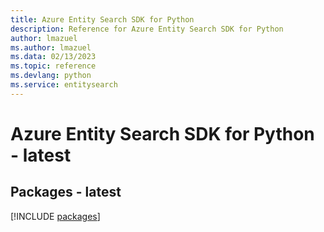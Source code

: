 ```yaml
---
title: Azure Entity Search SDK for Python
description: Reference for Azure Entity Search SDK for Python
author: lmazuel
ms.author: lmazuel
ms.data: 02/13/2023
ms.topic: reference
ms.devlang: python
ms.service: entitysearch
---
```

# Azure Entity Search SDK for Python - latest
## Packages - latest
[!INCLUDE [packages](entity-search-index.md)]